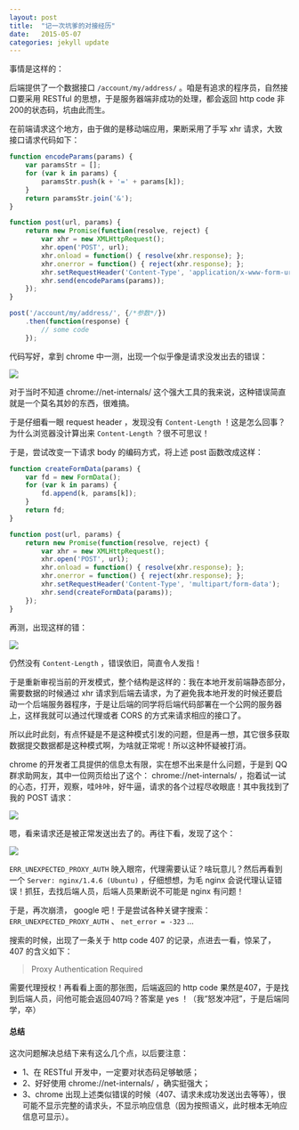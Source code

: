 ```yaml
---
layout: post
title:  "记一次坑爹的对接经历"
date:   2015-05-07
categories: jekyll update
---
```


事情是这样的：

后端提供了一个数据接口 `/account/my/address/` 。咱是有追求的程序员，自然接口要采用 RESTful 的思想，于是服务器端非成功的处理，都会返回 http code 非200的状态码，坑由此而生。

在前端请求这个地方，由于做的是移动端应用，果断采用了手写 xhr 请求，大致接口请求代码如下：

```js
function encodeParams(params) {
    var paramsStr = [];
    for (var k in params) {
        paramsStr.push(k + '=' + params[k]);
    }
    return paramsStr.join('&');
}

function post(url, params) {
    return new Promise(function(resolve, reject) {
        var xhr = new XMLHttpRequest();
        xhr.open('POST', url);
        xhr.onload = function() { resolve(xhr.response); };
        xhr.onerror = function() { reject(xhr.response); };
        xhr.setRequestHeader('Content-Type', 'application/x-www-form-urlencoded');
        xhr.send(encodeParams(params));
    });
}

post('/account/my/address/', {/*参数*/})
    .then(function(response) {
        // some code
    });
```


代码写好，拿到 chrome 中一测，出现一个似乎像是请求没发出去的错误：

![](https://github.com/yibuyisheng/blogs/blob/master/imgs/1.jpg?raw=true)

对于当时不知道 chrome://net-internals/ 这个强大工具的我来说，这种错误简直就是一个莫名其妙的东西，很难搞。

于是仔细看一眼 request header ，发现没有 `Content-Length` ！这是怎么回事？为什么浏览器没计算出来 `Content-Length` ？很不可思议！

于是，尝试改变一下请求 body 的编码方式，将上述 post 函数改成这样：

```js
function createFormData(params) {
    var fd = new FormData();
    for (var k in params) {
        fd.append(k, params[k]);
    }
    return fd;
}

function post(url, params) {
    return new Promise(function(resolve, reject) {
        var xhr = new XMLHttpRequest();
        xhr.open('POST', url);
        xhr.onload = function() { resolve(xhr.response); };
        xhr.onerror = function() { reject(xhr.response); };
        xhr.setRequestHeader('Content-Type', 'multipart/form-data');
        xhr.send(createFormData(params));
    });
}
```

再测，出现这样的错：

![](https://github.com/yibuyisheng/blogs/blob/master/imgs/2.jpg?raw=true)

仍然没有 `Content-Length` ，错误依旧，简直令人发指！

于是重新审视当前的开发模式，整个结构是这样的：我在本地开发前端静态部分，需要数据的时候通过 xhr 请求到后端去请求，为了避免我本地开发的时候还要启动一个后端服务器程序，于是让后端的同学将后端代码部署在一个公网的服务器上，这样我就可以通过代理或者 CORS 的方式来请求相应的接口了。

所以此时此刻，有点怀疑是不是这种模式引发的问题，但是再一想，其它很多获取数据提交数据都是这种模式啊，为啥就正常呢！所以这种怀疑被打消。

chrome 的开发者工具提供的信息太有限，实在想不出来是什么问题，于是到 QQ 群求助网友，其中一位网页给出了这个： chrome://net-internals/ ，抱着试一试的心态，打开，观察，哇咔咔，好牛逼，请求的各个过程尽收眼底！其中我找到了我的 POST 请求：

![](https://github.com/yibuyisheng/blogs/blob/master/imgs/3.jpg?raw=true)

嗯，看来请求还是被正常发送出去了的。再往下看，发现了这个：

![](https://github.com/yibuyisheng/blogs/blob/master/imgs/4.jpg?raw=true)

`ERR_UNEXPECTED_PROXY_AUTH` 映入眼帘，代理需要认证？啥玩意儿？然后再看到一个 `Server: nginx/1.4.6 (Ubuntu)` ，仔细想想，为毛 nginx 会说代理认证错误！抓狂，去找后端人员，后端人员果断说不可能是 nginx 有问题！

于是，再次崩溃， google 吧！于是尝试各种关键字搜索： `ERR_UNEXPECTED_PROXY_AUTH` 、 `net_error = -323` ...

搜索的时候，出现了一条关于 http code 407 的记录，点进去一看，惊呆了， 407 的含义如下：

> Proxy Authentication Required

需要代理授权！再看看上面的那张图，后端返回的 http code 果然是407，于是找到后端人员，问他可能会返回407吗？答案是 yes ！（我“怒发冲冠”，于是后端同学，卒）

#### 总结

这次问题解决总结下来有这么几个点，以后要注意：

* 1、在 RESTful 开发中，一定要对状态码足够敏感；
* 2、好好使用 chrome://net-internals/ ，确实挺强大；
* 3、chrome 出现上述类似错误的时候（407、请求未成功发送出去等等），很可能不显示完整的请求头，不显示响应信息（因为按照语义，此时根本无响应信息可显示）。


